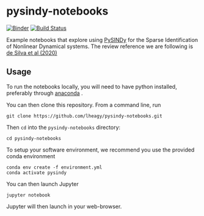 # pysindy-notebooks

[![Binder](https://mybinder.org/badge_logo.svg)](https://mybinder.org/v2/gh/lheagy/pysidny-notebooks/master)
[![Build Status](https://travis-ci.org/lheagy/pysindy-notebooks.svg?branch=master)](https://travis-ci.org/lheagy/pysindy-notebooks)

Example notebooks that explore using [PySINDy](https://pysindy.readthedocs.io/en/latest/index.html) for the Sparse Identification of Nonlinear Dynamical systems. The review reference we are following is [de Silva et al (2020)](https://arxiv.org/pdf/2004.08424.pdf)

## Usage

To run the notebooks locally, you will need to have python installed,
preferably through [anaconda](https://www.anaconda.com/download/) .

You can then clone this repository. From a command line, run

```
git clone https://github.com/lheagy/pysindy-notebooks.git
```

Then `cd` into the `pysindy-notebooks` directory:

```
cd pysindy-notebooks
```

To setup your software environment, we recommend you use the provided conda environment

```
conda env create -f environment.yml
conda activate pysindy
```

You can then launch Jupyter

```
jupyter notebook
```

Jupyter will then launch in your web-browser.

